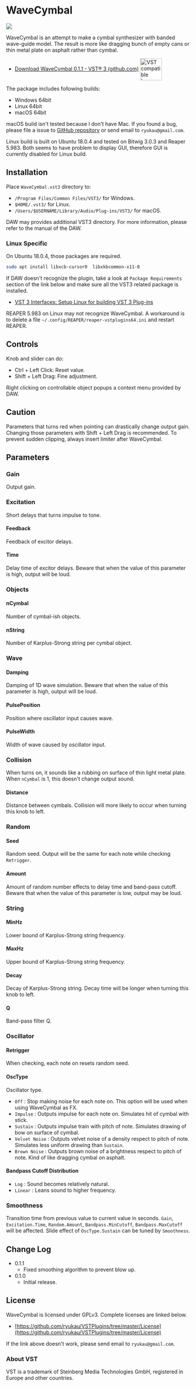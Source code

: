 # WaveCymbal
![](img/wavecymbal.png)

WaveCymbal is an attempt to make a cymbal synthesizer with banded wave-guide model. The result is more like dragging bunch of empty cans or thin metal plate on asphalt rather than cymbal.

- [Download WaveCymbal 0.1.1 - VST® 3 (github.com)](https://github.com/ryukau/VSTPlugins/releases/download/FDNCymbal0.1.0/WaveCymbal0.1.1.zip) <img
  src="img/VST_Compatible_Logo_Steinberg_negative.svg"
  alt="VST compatible logo."
  width="60px"
  style="display: inline-block; vertical-align: middle;">

The package includes following builds:

- Windows 64bit
- Linux 64bit
- macOS 64bit

macOS build isn't tested because I don't have Mac. If you found a bug, please file a issue to [GitHub repository](https://github.com/ryukau/VSTPlugins) or send email to `ryukau@gmail.com`.

Linux build is built on Ubuntu 18.0.4 and tested on Bitwig 3.0.3 and Reaper 5.983. Both seems to have problem to display GUI, therefore GUI is currently disabled for Linux build.

## Installation
Place `WaveCymbal.vst3` directory to:

- `/Program Files/Common Files/VST3/` for Windows.
- `$HOME/.vst3/` for Linux.
- `/Users/$USERNAME/Library/Audio/Plug-ins/VST3/` for macOS.

DAW may provides additional VST3 directory. For more information, please refer to the manual of the DAW.

### Linux Specific
On Ubuntu 18.0.4, those packages are required.

```bash
sudo apt install libxcb-cursor0  libxkbcommon-x11-0
```

If DAW doesn't recognize the plugin, take a look at `Package Requirements` section of the link below and make sure all the VST3 related package is installed.

- [VST 3 Interfaces: Setup Linux for building VST 3 Plug-ins](https://steinbergmedia.github.io/vst3_doc/vstinterfaces/linuxSetup.html)

REAPER 5.983 on Linux may not recognize WaveCymbal. A workaround is to delete a file `~/.config/REAPER/reaper-vstplugins64.ini` and restart REAPER.

## Controls
Knob and slider can do:

- Ctrl + Left Click: Reset value.
- Shift + Left Drag: Fine adjustment.

Right clicking on controllable object popups a context menu provided by DAW.

## Caution
Parameters that turns red when pointing can drastically change output gain. Changing those parameters with Shift + Left Drag is recommended. To prevent sudden clipping, always insert limiter after WaveCymbal.

## Parameters
### Gain
Output gain.

### Excitation
Short delays that turns impulse to tone.

#### Feedback
Feedback of excitor delays.

#### Time
Delay time of excitor delays. Beware that when the value of this parameter is high, output will be loud.

### Objects
#### nCymbal
Number of cymbal-ish objects.

#### nString
Number of Karplus-Strong string per cymbal object.

### Wave
#### Damping
Damping of 1D wave simulation. Beware that when the value of this parameter is high, output will be loud.

#### PulsePosition
Position where oscillator input causes wave.

#### PulseWidth
Width of wave caused by oscillator input.

### Collision
When turns on, it sounds like a rubbing on surface of thin light metal plate. When `nCymbal` is 1, this doesn't change output sound.

#### Distance
Distance between cymbals. Collision will more likely to occur when turning this knob to left.

### Random
#### Seed
Random seed. Output will be the same for each note while checking `Retrigger`.

#### Amount
Amount of random number effects to delay time and band-pass cutoff. Beware that when the value of this parameter is low, output may be loud.

### String
#### MinHz
Lower bound of Karplus-Strong string frequency.

#### MaxHz
Upper bound of Karplus-Strong string frequency.

#### Decay
Decay of Karplus-Strong string. Decay time will be longer when turning this knob to left.

#### Q
Band-pass filter Q.

### Oscillator
#### Retrigger
When checking, each note on resets random seed.

#### OscType
Oscillator type.

- `Off` : Stop making noise for each note on. This option will be used when using WaveCymbal as FX.
- `Impulse` : Outputs impulse for each note on. Simulates hit of cymbal with stick.
- `Sustain` : Outputs impulse train with pitch of note. Simulates drawing of bow on surface of cymbal.
- `Velvet Noise` : Outputs velvet noise of a density respect to pitch of note. Simulates less uniform drawing than `Sustain`.
- `Brown Noise` : Outputs brown noise of a brightness respect to pitch of note. Kind of like dragging cymbal on asphalt.

#### Bandpass Cutoff Distribution
- `Log` : Sound becomes relatively natural.
- `Linear` : Leans sound to higher frequency.

### Smoothness
Transition time from previous value to current value in seconds. `Gain`, `Excitation.Time`, `Random.Amount`, `Bandpass.MinCutoff`, `Bandpass.MaxCutoff` will be affected. Slide effect of `OscType.Sustain` can be tuned by `Smoothness`.

## Change Log
- 0.1.1
  - Fixed smoothing algorithm to prevent blow up.
- 0.1.0
  - Initial release.

## License
WaveCymbal is licensed under GPLv3. Complete licenses are linked below.

- [https://github.com/ryukau/VSTPlugins/tree/master/License](https://github.com/ryukau/VSTPlugins/tree/master/License)

If the link above doesn't work, please send email to `ryukau@gmail.com`.

### About VST
VST is a trademark of Steinberg Media Technologies GmbH, registered in Europe and other countries.
